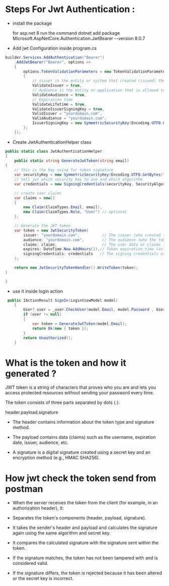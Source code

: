 # Steps For Jwt Authentication : 

- install the package 

  for asp.net 8 run the command 
  dotnet add package Microsoft.AspNetCore.Authentication.JwtBearer --version 8.0.7

- Add jwt Configuration inside program.cs

```csharp
builder.Services.AddAuthentication("Bearer")
    .AddJwtBearer("Bearer", options =>
    {
        options.TokenValidationParameters = new TokenValidationParameters
        {
            // issuer is the entity or system that created (issued) the token.
            ValidateIssuer = true,
            // Audience is the entity or application that is allowed to use the token.
            ValidateAudience = true,
            // Expiration time
            ValidateLifetime = true,
            ValidateIssuerSigningKey = true,
            ValidIssuer = "yourdomain.com",
            ValidAudience = "yourdomain.com",
            IssuerSigningKey = new SymmetricSecurityKey(Encoding.UTF8.GetBytes("superSecretKey@345"))
        };
    });
```
- Create JwtAuthenticationHelper class

```csharp
public static class JwtAuthenticationHelper
{
    public static string GenerateJwtToken(string email)
{
    // this is the key using for token signature
    var securityKey = new SymmetricSecurityKey(Encoding.UTF8.GetBytes("superSecretKey@345")); // store in config!
    // tell jwt which security key to use and which algorithm
    var credentials = new SigningCredentials(securityKey, SecurityAlgorithms.HmacSha256);

    // create user claims 
    var claims = new[]
    {
        new Claim(ClaimTypes.Email, email),
        new Claim(ClaimTypes.Role, "User") // optional
    };

    // Generate the JWT token
    var token = new JwtSecurityToken(
        issuer: "yourdomain.com",          // The issuer (who created the token)
        audience: "yourdomain.com",        // The audience (who the token is meant for)
        claims: claims,                    // The user data or claims inside the token payload
        expires: DateTime.Now.AddHours(1),// Token expiration time (valid for 1 hour)
        signingCredentials: credentials   // The signing credentials used to create the token signature
    );

    return new JwtSecurityTokenHandler().WriteToken(token);
}

}
```

- use it inside login action 

```csharp
 public IActionResult SignIn(LoginViewModel model)
    {
        User? user = _user.CheckUser(model.Email, model.Password , UserType.User);
        if (user != null)
        {
            var token = GenerateJwtToken(model.Email);
            return Ok(new { token });
        }
        return Unauthorized();
    }
```
# What is the token and how it generated ?

JWT token is a string of characters that proves who you are and lets you access protected resources
without sending your password every time.

The token consists of three parts separated by dots (.):

header.payload.signature

- The header contains information about the token type and signature method.

- The payload contains data (claims) such as the username, expiration date, issuer, audience, etc.

- A signature is a digital signature created using a secret key and an encryption method (e.g., HMAC SHA256).

# How jwt check the token send from postman

- When the server receives the token from the client (for example, in an authorization header), it:

- Separates the token's components (header, payload, signature).

- It takes the sender's header and payload and calculates the signature again using the same algorithm and secret key.

- It compares the calculated signature with the signature sent within the token.

- If the signature matches, the token has not been tampered with and is considered valid.

- If the signature differs, the token is rejected because it has been altered or the secret key is incorrect.